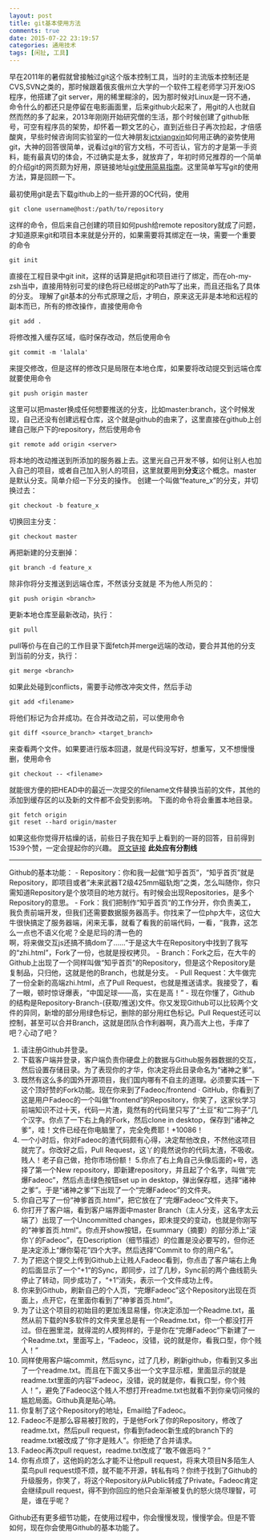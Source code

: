 ```yaml
---
layout: post
title: git基本使用方法
comments: true
date: 2015-07-22 23:19:57
categories: 通用技术
tags: [闲扯, 工具]
---
```

早在2011年的暑假就曾接触过git这个版本控制工具，当时的主流版本控制还是CVS,SVN之类的，那时候跟着俄亥俄州立大学的一个软件工程老师学习开发iOS程序，他搭建了git server，用的稀里糊涂的，因为那时候对Linux是一窍不通，命令什么的都还只是停留在电影画面里，后来github火起来了，用git的人也就自然而然的多了起来，2013年刚刚开始研究僧的生活，那个时候创建了github账号，可空有程序员的架势，却怀着一颗文艺的心，直到近些日子再次捡起，才倍感酸爽，早些时候咨询同实验室的一位大神朋友[ictxiangxin](https://github.com/ictxiangxin)如何用正确的姿势使用git，大神的回答很简单，说看过git的官方文档，不可否认，官方的才是第一手资料，能有最真切的体会，不过确实是太多，就放弃了，年初时师兄推荐的一个简单的介绍git的网页颇为好用，原链接地址[git使用简易指南](http://www.bootcss.com/p/git-guide/)。这里简单写写git的使用方法，算是回顾一下。
<!--more-->
最初使用git是去下载github上的一些开源的OC代码，使用
```
git clone username@host:/path/to/repository
```
这样的命令，但后来自己创建的项目如何push给remote repository就成了问题，才知道原来git和项目本来就是分开的，如果需要将其绑定在一块，需要一个重要的命令
```
git init
```
直接在工程目录中git init，这样的话算是把git和项目进行了绑定，而在oh-my-zsh当中，直接用特别可爱的绿色将已经绑定的Path写了出来，而且还指名了具体的分支。
理解了git基本的分布式原理之后，才明白，原来这无非是本地和远程的副本而已，所有的修改操作，直接使用命令
```
git add .
```
将修改推入缓存区域，临时保存改动，然后使用命令
```
git commit -m 'lalala'
```
来提交修改，但是这样的修改只是局限在本地仓库，如果要将改动提交到远端仓库就要使用命令
```
git push origin master
```
这里可以把master换成任何想要推送的分支，比如master:branch，这个时候发现，自己还没有创建远程仓库，这个就是github的由来了，这里直接在github上创建自己账户下的repository，然后使用命令
```
git remote add origin <server>
```
将本地的改动推送到所添加的服务器上去。这里光自己开发不够，如何让别人也加入自己的项目，或者自己加入别人的项目，这里就要用到**分支**这个概念。master是默认分支。简单介绍一下分支的操作。
创建一个叫做“feature_x”的分支，并切换过去：
```
git checkout -b feature_x
```
切换回主分支：
```
git checkout master
```
再把新建的分支删掉：
```
git branch -d feature_x
```
除非你将分支推送到远端仓库，不然该分支就是 不为他人所见的：
```
git push origin <branch>
```
更新本地仓库至最新改动，执行：
```
git pull
```
pull等价与在自己的工作目录下面fetch并merge远端的改动，要合并其他的分支到当前的分支，执行：
```
git merge <branch>
```
如果此处碰到conflicts，需要手动修改冲突文件，然后手动
```
git add <filename>
```
将他们标记为合并成功。在合并改动之前，可以使用命令
```
git diff <source_branch> <target_branch>
```
来查看两个文件。如果要进行版本回退，就是代码没写好，想重写，又不想慢慢删，使用命令
```
git checkout -- <filename>
```
就能很方便的把HEAD中的最近一次提交的filename文件替换当前的文件，其他的添加到缓存区的以及新的文件都不会受到影响。
下面的命令将会重置本地目录。
```
git fetch origin
git reset --hard origin/master
```
如果这些你觉得开枯燥的话，前些日子我在知乎上看到的一哥的回答，目前得到1539个赞，一定会提起你的兴趣。
[原文链接](http://www.zhihu.com/question/20070065/answer/30521531)
**此处应有分割线**
<hr>
Github的基本功能：
- Repository：你和我一起做“知乎首页”，“知乎首页”就是Repository，即项目或者”未来武器T2级425mm磁轨炮“之类，怎么叫随你，你只需知道Repository是个放项目的地方就行。有时候会出现Repositories，是多个Repository的意思。
- Fork：我们把制作“知乎首页“的工作分开，你负责美工，我负责前端开发，但我们还需要数据服务器高手。你找来了一位php大牛，这位大牛很快搞定了服务器端，闲来无事，就看了看我的前端代码，一看，“我靠，这怎么一点也不语义化呢？全是尼玛的清一色的<div>啊，将来做交互js还搞不搞dom了……”于是这大牛在Repository中找到了我写的“zhi.html”，Fork了一份，也就是授权拷贝。
- Branch：Fork之后，在大牛的Github上出现了一个同样叫做“知乎首页”的Repository，但是这个Repository是复制品，只归他，这就是他的Branch，也就是分支。
- Pull Request：大牛做完了一份全新的高端zhi.html，点了Pull Request，也就是推送请求。我接受了，看了一眼，顿时惊讶爆表，“中国足球——高，实在是高！”
- 现在你懂了，Github的结构是Repository-Branch-(获取/推送)文件。你又发现Github可以比较两个文件的异同，新增的部分用绿色标记，删除的部分用红色标记。Pull Request还可以控制，甚至可以合并Branch，这就是团队合作利器啊，真乃高大上也，手痒了吧？心动了吧？

1. 请注册Github并登录。
2. 下载客户端并登录，客户端负责你硬盘上的数据与Github服务器数据的交互，然后设置存储目录。为了表现你的才华，你决定将此目录命名为“诸神之爹”。
3. 既然有这么多的国外开源项目，我们国内哪有不自主的道理。必须要实践一下这个顶好赞的Fork功能。现在你来到了Fadeoc/frontend · GitHub，你看到了这是用户Fadeoc的一个叫做“frontend”的Repository，你笑了，这家伙学习前端知识不过十天，代码一片渣，竟然有的代码里只写了“土豆”和“二狗子”几个汉字。你点了一下右上角的Fork，然后clone in desktop，保存到“诸神之爹”，哇！文件已经在你电脑里了，完全免费耶！+10086！
4. 一个小时后，你对Fadeoc的渣代码颇有心得，决定帮他改良，不然他这项目就完了。你改好之后，Pull Request，这丫的竟然说你的代码太渣，不吸收。贱人！老子自己做，抢你市场份额！
5.你点了右上角自己头像后面的+号，选择了第一个New repository，即新建repository，并且起了个名字，叫做“完爆Fadeoc”，然后点击绿色按钮set up in desktop，弹出保存框，选择“诸神之爹”。于是“诸神之爹”下出现了一个“完爆Fadeoc”的文件夹。
6. 你自己写了一份“神爹首页.html”，把它放在了“完爆Fadeoc”文件夹下。
7. 你打开了客户端，看到客户端界面中master Branch（主人分支，这名字太云端了）出现了一个Uncommitted changes，即未提交的变动，也就是你刚写的“神爹首页.html”。你点开show按钮，在summary（摘要）的部分添上“滚你丫的Fadeoc”，在Description（细节描述）的位置是没必要写的，但你还是决定添上“爆你菊花”四个大字。然后选择“Commit to 你的用户名”。
8. 为了把这个提交上传到Github上让贱人Fadeoc看到，你点击了客户端右上角的后面显示了一个“+1”的Sync，即同步，过了几秒，Sync前的两个曲线箭头停止了转动，同步成功了，“+1”消失，表示一个文件成功上传。
9. 你来到Github，刷新自己的个人页，“完爆Fadeoc”这个Repository出现在页面上，点开它，在里面你看到了”神爹首页.html”。
10. 为了让这个项目的初始目的更加浅显易懂，你决定添加一个Readme.txt，虽然从前下载的N多软件的文件夹里总是有一个Readme.txt，你一个都没打开过。但在圈里混，就得混的人模狗样的，于是你在“完爆Fadeoc”下新建了一个Readme.txt，里面写上，“Fadeoc，没错，说的就是你，看我口型，你个贱人！”
11. 同样使用客户端commit，然后sync，过了几秒，刷新github，你看到又多出了一个readme.txt。而且在下面又多出一个文字显示框，里面显示的就是readme.txt里面的内容“Fadeoc，没错，说的就是你，看我口型，你个贱人！”，避免了Fadeoc这个贱人不想打开readme.txt也就看不到你亲切问候的尴尬局面。Github真是贴心呐。
12. 你复制了这个Repository的地址，Email给了Fadeoc。
13. Fadeoc不是那么容易被打败的，于是他Fork了你的Repository，修改了readme.txt，然后pull request，你看到fadeoc新生成的branch下的readme.txt被改成了“你才是贱人”。你拒绝了合并请求。
14. Fadeoc再次pull request，readme.txt改成了“敢不做恶吗？”
15. 你有点烦了，这他妈的怎么才能不让他pull request，将来大项目N多陌生人菜鸟pull request烦不烦，就不能不开源，转私有吗？你终于找到了Github的升级服务，你笑了，将这个Repository从Public转成了Private。Fadeoc肯定会继续pull request，得不到你回应的他只会渐渐被复仇的怒火烧尽理智，可是，谁在乎呢？

Github还有更多细节功能，在使用过程中，你会慢慢发现，慢慢学会。但是不管如何，现在你会使用Github的基本功能了。 